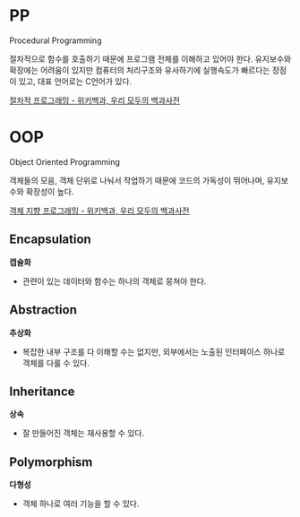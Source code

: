 # PP

Procedural Programming

절차적으로 함수를 호출하기 때문에 프로그램 전체를 이해하고 있어야 한다. 유지보수와 확장에는 어려움이 있지만 컴퓨터의 처리구조와 유사하기에 실행속도가 빠르다는 장점이 있고, 대표 언어로는 C언어가 있다.

[절차적 프로그래밍 - 위키백과, 우리 모두의 백과사전](https://ko.wikipedia.org/wiki/%EC%A0%88%EC%B0%A8%EC%A0%81_%ED%94%84%EB%A1%9C%EA%B7%B8%EB%9E%98%EB%B0%8D)

# OOP

Object Oriented Programming

객체들의 모음, 객체 단위로 나눠서 작업하기 때문에 코드의 가독성이 뛰어나며, 유지보수와 확장성이 높다.

[객체 지향 프로그래밍 - 위키백과, 우리 모두의 백과사전](https://namu.wiki/w/%EA%B0%9D%EC%B2%B4%20%EC%A7%80%ED%96%A5%20%ED%94%84%EB%A1%9C%EA%B7%B8%EB%9E%98%EB%B0%8D)

## Encapsulation

**캡슐화**

- 관련이 있는 데이터와 함수는 하나의 객체로 뭉쳐야 한다.

## Abstraction

**추상화**

- 복잡한 내부 구조를 다 이해할 수는 없지만, 외부에서는 노출된 인터페이스 하나로 객체를 다룰 수 있다.

## Inheritance

**상속**

- 잘 만들어진 객체는 재사용할 수 있다.

## Polymorphism

**다형성**

- 객체 하나로 여러 기능을 할 수 있다.
